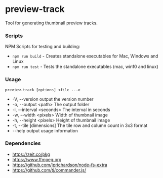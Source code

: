 # preview-track
Tool for generating thumbnail preview tracks.

### Scripts
NPM Scripts for testing and building:
- `npm run build` - Creates standalone executables for Mac, Windows and Linux
- `npm run test` - Tests the standalone executables (mac, win10 and linux)

### Usage
`preview-track [options] <file ...>`
- -V, --version             output the version number
- -o, --output \<path>       The output folder
- -i, --interval \<seconds>  The interval in seconds
- -w, --width \<pixels>      Width of thumbnail image
- -h, --height \<pixels>     Height of thumbnail image
- -t, --tile [dimensions]   The tile row and column count in 3x3 format
- --help                    output usage information

### Dependencies
- https://zeit.co/pkg
- https://www.ffmpeg.org
- https://github.com/jprichardson/node-fs-extra
- https://github.com/tj/commander.js/
